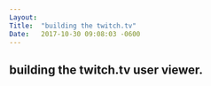 ```yaml
---
Layout:	
Title:	"building the twitch.tv"
Date:	2017-10-30 09:08:03 -0600
---
```


## building the twitch.tv user viewer.